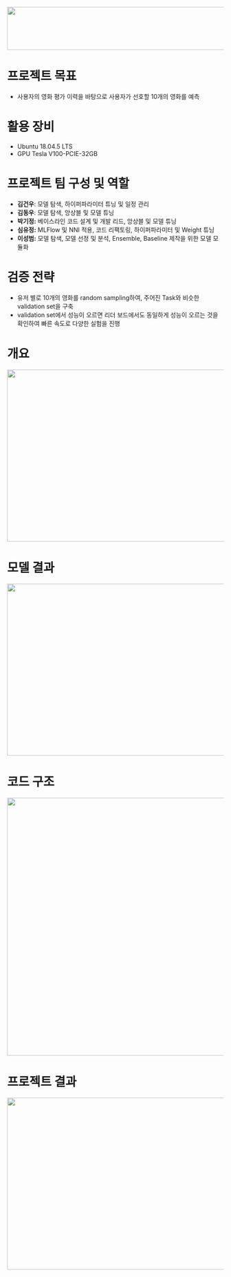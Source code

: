 <p align="center"><img src="https://user-images.githubusercontent.com/65529313/163712073-7d2dcd09-4c1f-4bab-935f-42de292300bb.png" width="800" height="100"/></p>

# 프로젝트 목표
- 사용자의 영화 평가 이력을 바탕으로 사용자가 선호할 10개의 영화를 예측

# 활용 장비
- Ubuntu 18.04.5 LTS
- GPU Tesla V100-PCIE-32GB

# 프로젝트 팀 구성 및 역할
- **김건우**: 모델 탐색, 하이퍼파라미터 튜닝 및 일정 관리
- **김동우**: 모델 탐색,  앙상블 및 모델 튜닝
- **박기정:** 베이스라인 코드 설계 및 개발 리드, 앙상블 및 모델 튜닝
- **심유정:** MLFlow 및 NNI 적용, 코드 리팩토링, 하이퍼파라미터 및 Weight 튜닝
- **이성범:** 모델 탐색, 모델 선정 및 분석, Ensemble, Baseline 제작을 위한 모델 모듈화

# 검증 전략
- 유저 별로 10개의 영화를 random sampling하여, 주어진 Task와 비슷한 validation set을 구축
-  validation set에서 성능이 오르면 리더 보드에서도 동일하게 성능이 오르는 것을 확인하여 빠른 속도로 다양한 실험을 진행

# 개요
<p align="center"><img src="https://user-images.githubusercontent.com/65529313/163712255-1d1a02de-8eb1-4a6b-905d-ebe7771ee7fa.png" width="1000" height="400"/></p>

# 모델 결과
<p align="center"><img src="https://user-images.githubusercontent.com/65529313/163712308-8c09cdd5-7cde-4bb8-8e3d-cddd329bde53.png" width="1000" height="400"/></p>

# 코드 구조
<p align="center"><img src="https://user-images.githubusercontent.com/65529313/163712323-df153c2e-1502-4441-b3d3-ab187372d593.png" width="1000" height="600"/></p>

# 프로젝트 결과
<p align="center"><img src="https://user-images.githubusercontent.com/65529313/163712409-28c29a8d-b13d-4328-a617-6818f232c84e.png" width="1000" height="400"/></p>
